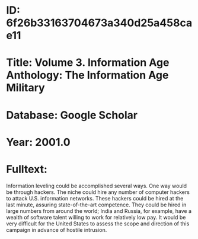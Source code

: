 # ID: 6f26b33163704673a340d25a458cae11
# Title: Volume 3. Information Age Anthology: The Information Age Military
# Database: Google Scholar
# Year: 2001.0
# Fulltext:
Information leveling could be accomplished several ways.
One way would be through hackers.
The niche could hire any number of computer hackers to attack U.S. information networks.
These hackers could be hired at the last minute, assuring state-of-the-art competence.
They could be hired in large numbers from around the world; India and Russia, for example, have a wealth of software talent willing to work for relatively low pay.
It would be very difficult for the United States to assess the scope and direction of this campaign in advance of hostile intrusion.